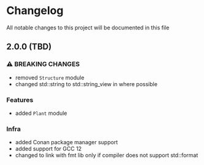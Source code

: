 # Changelog

All notable changes to this project will be documented in this file

## 2.0.0 (TBD)

### ⚠ BREAKING CHANGES

* removed `Structure` module
* changed std::string to std::string_view in where possible

### Features

* added `Plant` module

### Infra

* added Conan package manager support
* added support for GCC 12
* changed to link with fmt lib only if compiler does not support std::format
